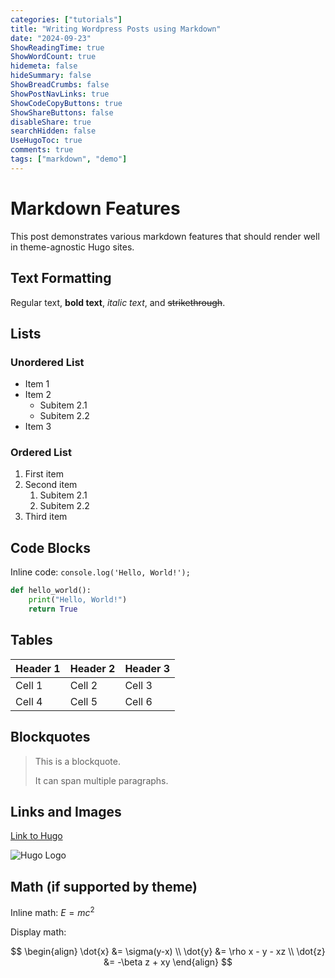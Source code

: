 ```yaml
---
categories: ["tutorials"]
title: "Writing Wordpress Posts using Markdown"
date: "2024-09-23"
ShowReadingTime: true
ShowWordCount: true
hidemeta: false
hideSummary: false
ShowBreadCrumbs: false
ShowPostNavLinks: true
ShowCodeCopyButtons: true
ShowShareButtons: false
disableShare: true
searchHidden: false
UseHugoToc: true
comments: true
tags: ["markdown", "demo"]
---
```


# Markdown Features

This post demonstrates various markdown features that should render well in theme-agnostic Hugo sites.

## Text Formatting

Regular text, **bold text**, *italic text*, and ~~strikethrough~~.

## Lists

### Unordered List
- Item 1
- Item 2
  - Subitem 2.1
  - Subitem 2.2
- Item 3

### Ordered List
1. First item
2. Second item
   1. Subitem 2.1
   2. Subitem 2.2
3. Third item

## Code Blocks

Inline code: `console.log('Hello, World!');`

```python
def hello_world():
    print("Hello, World!")
    return True
```

## Tables

| Header 1 | Header 2 | Header 3 |
|----------|----------|----------|
| Cell 1   | Cell 2   | Cell 3   |
| Cell 4   | Cell 5   | Cell 6   |

## Blockquotes

> This is a blockquote.
> 
> It can span multiple paragraphs.

## Links and Images

[Link to Hugo](https://gohugo.io/)

![Hugo Logo](https://d33wubrfki0l68.cloudfront.net/c38c7334cc3f23585738e40334284fddcaf03d5e/2e17c/images/hugo-logo-wide.svg)

## Math (if supported by theme)

Inline math: $E = mc^2$

Display math:

$$
\begin{align}
\dot{x} &= \sigma(y-x) \\
\dot{y} &= \rho x - y - xz \\
\dot{z} &= -\beta z + xy
\end{align}
$$